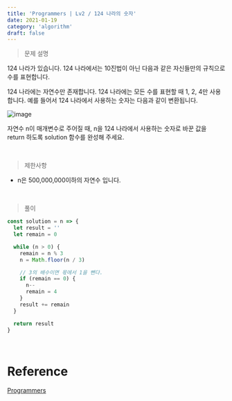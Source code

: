 ```yaml
---
title: 'Programmers | Lv2 / 124 나라의 숫자'
date: 2021-01-19
category: 'algorithm'
draft: false
---
```


> 문제 설명<br>

124 나라가 있습니다. 124 나라에서는 10진법이 아닌 다음과 같은 자신들만의 규칙으로 수를 표현합니다.

124 나라에는 자연수만 존재합니다.
124 나라에는 모든 수를 표현할 때 1, 2, 4만 사용합니다.
예를 들어서 124 나라에서 사용하는 숫자는 다음과 같이 변환됩니다.

![image](https://user-images.githubusercontent.com/65898889/105016237-be9c5a00-5a85-11eb-9028-bd053eab212a.png)

자연수 n이 매개변수로 주어질 때, n을 124 나라에서 사용하는 숫자로 바꾼 값을 return 하도록 solution 함수를 완성해 주세요.

<br>

> 제한사항<br>

- n은 500,000,000이하의 자연수 입니다.

<br>

> 풀이

```js
const solution = n => {
  let result = ''
  let remain = 0

  while (n > 0) {
    remain = n % 3
    n = Math.floor(n / 3)

    // 3의 배수이면 몫에서 1을 뺀다.
    if (remain == 0) {
      n--
      remain = 4
    }
    result += remain
  }

  return result
}
```

<br>

# Reference

[Programmers](https://programmers.co.kr/learn/courses/30/lessons/12899)
